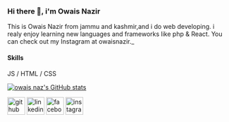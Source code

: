 ### Hi there 👋, i'm Owais Nazir
This is Owais Nazir from jammu and kashmir,and i do web developing. i realy enjoy learning new languages and frameworks like php & React. You can check out my Instagram at owaisnazir._
#### Skills
 JS / HTML / CSS
 
 
[![owais naz's GitHub stats](https://github-readme-stats.vercel.app/api?username=owaisnaz)](https://github.com/anuraghazra/github-readme-stats)


[<img src='https://cdn.jsdelivr.net/npm/simple-icons@3.0.1/icons/github.svg' alt='github' height='40'>](https://github.com/owaisnaz)  [<img src='https://cdn.jsdelivr.net/npm/simple-icons@3.0.1/icons/linkedin.svg' alt='linkedin' height='40'>](https://www.linkedin.com/in/https://www.linkedin.com/in/owais-nazir-996399233/)  [<img src='https://cdn.jsdelivr.net/npm/simple-icons@3.0.1/icons/facebook.svg' alt='facebook' height='40'>](https://www.facebook.com/https://www.facebook.com/jasme.owais.1)  [<img src='https://cdn.jsdelivr.net/npm/simple-icons@3.0.1/icons/instagram.svg' alt='instagram' height='40'>](https://www.instagram.com/https://instagram.com/owaisnazir._?igshid=YmMyMTA2M2Y=/)  
